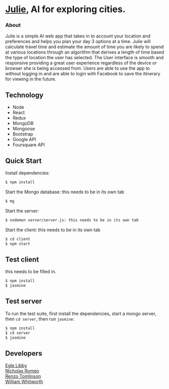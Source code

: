 # [Julie](https://julie-travel-planner.herokuapp.com/), AI for exploring cities.  

### About

  Julie is a simple AI web app that takes in to account your location and preferences and
  helps you plan your day 3 options at a time. Julie will calculate travel time and
  estimate the amount of time you are likely to spend at various locations through
  an algorithm that derives a length of time based the type of location the user has selected.
  The User interface is smooth and responsive providing a great user experience regardless
  of the device or browser she is being accessed from. Users are able to use the app to
  without logging in and are able to login with Facebook to save the itinerary for viewing
  in the future.


## Technology

  * Node
  * React
  * Redux
  * MongoDB
  * Mongoose
  * Bootstrap
  * Google API
  * Foursquare API


## Quick Start

  Install dependencies:

```bash
$ npm install
```

Start the Mongo database: this needs to be in its own tab

```bash
$ mg
```

Start the server:

```bash
$ nodemon server/server.js: this needs to be in its own tab
```

Start the client: this needs to be in its own tab

```bash
$ cd client
$ npm start
```

## Test client

  this needs to be filled in.

```bash
$ npm install
$ jasmine
```

## Test server

  To run the test suite, first install the dependencies, start a mongo server,
  then `cd server`, then run `jasmine`:

```bash
$ npm install
$ cd server
$ jasmine
```

## Developers

[Egle Libby](https://github.com/eglital)  
[Nicholas Romeo](https://github.com/Throw22)  
[Renzo Tomlinson](https://github.com/rttomlinson)  
[William Whitworth](https://github.com/William-Charles)
